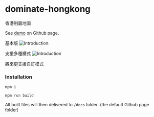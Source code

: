 # dominate-hongkong
香港制霸地圖

See [demo](https://shawtim.github.io/dominate-hongkong/) on Github page.

基本版
![Introduction](https://shawtim.github.io/dominate-hongkong/intro.png)

支援多種模式
![Introduction](https://shawtim.github.io/dominate-hongkong/intro.png)

將來更支援自訂模式

### Installation
`npm i`

`npm run build`

All built files will then delivered to `/docs` folder. (the default Github page folder)
